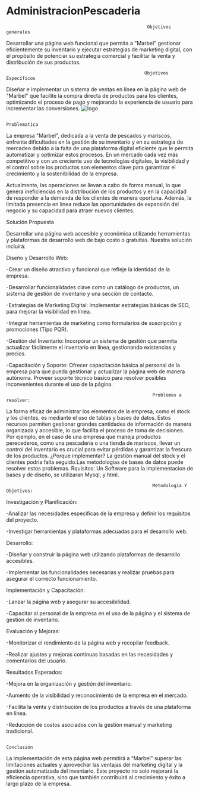 # AdministracionPescaderia
                                                         Objetivos generales 
                                                                      
Desarrollar una página web funcional que permita a "Marbel" gestionar eficientemente su inventario y ejecutar estrategias de marketing digital, con el propósito de potenciar su estrategia comercial y facilitar la venta y distribución de sus productos. 

                                                        Objetivos Específicos
                                                                      
Diseñar e implementar un sistema de ventas en línea en la página web de "Marbel" que facilite la compra directa de productos para los clientes, optimizando el proceso de pago y mejorando la experiencia de usuario para incrementar las conversiones.
![logo](https://github.com/user-attachments/assets/6bbca3cb-84f5-4f3e-ae1b-a69e6c224d32)

                                                                   Problematica 

La empresa "Marbel", dedicada a la venta de pescados y mariscos, enfrenta dificultades en la gestión de su inventario y en su estrategia de mercadeo debido a la falta de una plataforma digital eficiente que le permita automatizar y optimizar estos procesos. En un mercado cada vez más competitivo y con un creciente uso de tecnologías digitales, la visibilidad y el control sobre los productos son elementos clave para garantizar el crecimiento y la sostenibilidad de la empresa.

Actualmente, las operaciones se llevan a cabo de forma manual, lo que genera ineficiencias en la distribución de los productos y en la capacidad de responder a la demanda de los clientes de manera oportuna. Además, la limitada presencia en línea reduce las oportunidades de expansión del negocio y su capacidad para atraer nuevos clientes.

Solución Propuesta

Desarrollar una página web accesible y económica utilizando herramientas y plataformas de desarrollo web de bajo costo o gratuitas. Nuestra solución incluirá: 

Diseño y Desarrollo Web: 

-Crear un diseño atractivo y funcional que refleje la identidad de la empresa. 

-Desarrollar funcionalidades clave como un catálogo de productos, un sistema de gestión de inventario y una sección de contacto. 

-Estrategias de Marketing Digital: Implementar estrategias básicas de SEO, para mejorar la visibilidad en línea. 

-Integrar herramientas de marketing como formularios de suscripción y promociones (Tipo PQR). 

 

-Gestión del Inventario: Incorporar un sistema de gestión que permita actualizar fácilmente el inventario en línea, gestionando existencias y precios. 

-Capacitación y Soporte: Ofrecer capacitación básica al personal de la empresa para que pueda gestionar y actualizar la página web de manera autónoma. 
Proveer soporte técnico básico para resolver posibles inconvenientes durante el uso de la página. 
                                                                         
                                                           Problemas a resolver: 
La forma eficaz de administrar los elementos de la empresa, como el stock y los clientes, es mediante el uso de tablas y bases de datos. Estos recursos permiten gestionar grandes cantidades de información de
manera organizada y accesible, lo que facilita el proceso de toma de decisiones. Por ejemplo, en el caso de una empresa que maneja productos perecederos, como una pescadería o una tienda de mariscos, llevar 
un control del inventario es crucial para evitar pérdidas y garantizar la frescura de los productos.
¿Porque implementar?
La gestión manual del stock y el clientes podria falla seguido.Las metodologías de bases de datos puede resolver estos problemas.
Rquisitos: Un Software para la implementacion de bases y de diseño, se utilizaran Mysql, y html.
                                                           
                                                           Metodología Y Objetivos: 

Investigación y Planificación: 

-Analizar las necesidades específicas de la empresa y definir los requisitos del proyecto. 

-Investigar herramientas y plataformas adecuadas para el desarrollo web. 

Desarrollo: 

-Diseñar y construir la página web utilizando plataformas de desarrollo accesibles. 

-Implementar las funcionalidades necesarias y realizar pruebas para asegurar el correcto funcionamiento. 

Implementación y Capacitación: 

-Lanzar la página web y asegurar su accesibilidad. 

-Capacitar al personal de la empresa en el uso de la página y el sistema de gestión de inventario. 

Evaluación y Mejoras: 

-Monitorizar el rendimiento de la página web y recopilar feedback. 

-Realizar ajustes y mejoras continuas basadas en las necesidades y comentarios del usuario. 

Resultados Esperados: 

-Mejora en la organización y gestión del inventario. 

-Aumento de la visibilidad y reconocimiento de la empresa en el mercado. 

-Facilita la venta y distribución de los productos a través de una plataforma en línea. 

-Reducción de costos asociados con la gestión manual y marketing tradicional. 

                                                                    Conclusión 

La implementación de esta página web permitirá a “Marbel” superar las limitaciones actuales y aprovechar las ventajas del marketing digital y la gestión automatizada del inventario. Este proyecto no solo mejorará la eficiencia operativa, sino que también contribuirá al crecimiento y éxito a largo plazo de la empresa. 
